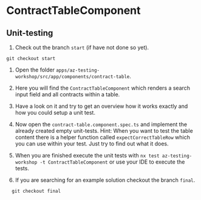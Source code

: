 # ContractTableComponent

## Unit-testing

1. Check out the branch `start` (if have not done so yet).

```console
git checkout start
```

1. Open the folder `apps/az-testing-workshop/src/app/components/contract-table`.

1. Here you will find the `ContractTableComponent` which renders a search input field and all contracts within a table.

1. Have a look on it and try to get an overview how it works exactly and how you could setup a unit test.

1. Now open the `contract-table.component.spec.ts` and implement the already created empty unit-tests. Hint: When you want to test the table content there is a helper function called `expectCorrectTableRow` which you can use within your test. Just try to find out what it does.

1. When you are finished execute the unit tests with `nx test az-testing-workshop -t ContractTableComponent` or use your IDE to execute the tests.

1. If you are searching for an example solution checkout the branch `final`.

```console
  git checkout final
```
